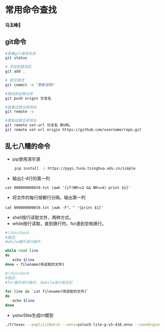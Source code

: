 # 常用命令查找
#### <p align = "left">马玉峰📜</p>

## git命令

```bash
#查看git更改状态
git status 

# 添加到暂存区
git add .

# 提交更改
git commit -m "更新说明"

#推送到远程仓库
git push origin 分支名

#查看远程仓库地址
git remote -v

#更新远程仓库地址
git remote set-url 分支名 新URL
git remote set-url origin https://github.com/username/repo.git


```

## 乱七八糟的命令
- pip使用清华源
    ```bash
     pip install -i https://pypi.tuna.tsinghua.edu.cn/simple
    ```
- 输出2-4行的第一列
```
cat 000000000659.txt |awk '{if(NR>=2 && NR<=4) print $1}'
```
- 将文件的每行按都行分隔，输出第一列
```
cat 000000000659.txt |awk -F"，" '{print $1}'
```
- shell按行读取文件，两种方式。
- while按行读取，直到换行符。for遇到空格换行。
```bash
#!/bin/bash
#描述:
#while循环读行操作

while read line
do
　　echo $line
done < filename(待读取的文件)
```
```bash
#!/bin/bash
#描述:
#for循环读行操作，与while读行有区别
 
for line in `cat filename(待读取的文件)`
do
　　echo $line
done
```

- yolov5lite生成trt模型
```bash
./trtexec --explicitBatch --onnx=yolov5-lite-g-v5-416.onnx --saveEngine=yolov5-lite-g-v5-416.trt --fp16 --workspace=1024
```



